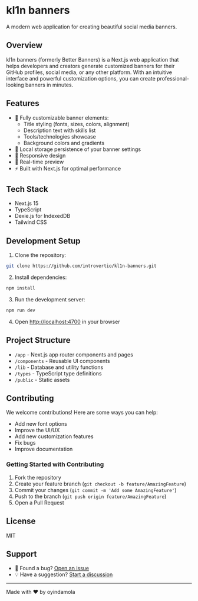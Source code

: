 # kl1n banners

A modern web application for creating beautiful social media banners.

## Overview

kl1n banners (formerly Better Banners) is a Next.js web application that helps developers and creators generate customized banners for their GitHub profiles, social media, or any other platform. With an intuitive interface and powerful customization options, you can create professional-looking banners in minutes.

## Features

- 🎨 Fully customizable banner elements:
  - Title styling (fonts, sizes, colors, alignment)
  - Description text with skills list
  - Tools/technologies showcase
  - Background colors and gradients
- 💾 Local storage persistence of your banner settings
- 📱 Responsive design
- 🚀 Real-time preview
- ⚡ Built with Next.js for optimal performance

## Tech Stack

- Next.js 15
- TypeScript
- Dexie.js for IndexedDB
- Tailwind CSS

## Development Setup

1. Clone the repository:

```bash
git clone https://github.com/introvertio/kl1n-banners.git
```

2. Install dependencies:

```bash
npm install
```

3. Run the development server:

```bash
npm run dev
```

4. Open [http://localhost:4700](http://localhost:4700) in your browser

## Project Structure

- `/app` - Next.js app router components and pages
- `/components` - Reusable UI components
- `/lib` - Database and utility functions
- `/types` - TypeScript type definitions
- `/public` - Static assets

## Contributing

We welcome contributions! Here are some ways you can help:

- Add new font options
- Improve the UI/UX
- Add new customization features
- Fix bugs
- Improve documentation

### Getting Started with Contributing

1. Fork the repository
2. Create your feature branch (`git checkout -b feature/AmazingFeature`)
3. Commit your changes (`git commit -m 'Add some AmazingFeature'`)
4. Push to the branch (`git push origin feature/AmazingFeature`)
5. Open a Pull Request

## License

MIT

## Support

- 🐛 Found a bug? [Open an issue](./issues)
- 💡 Have a suggestion? [Start a discussion](./discussions)

---

Made with ❤️ by oyindamola
